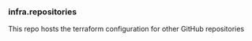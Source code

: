 ### infra.repositories

This repo hosts the terraform configuration for other GitHub repositories



